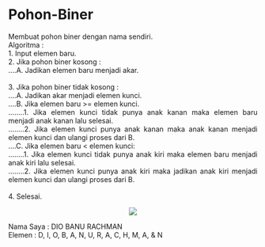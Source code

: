 # Pohon-Biner

<p align="justify">Membuat pohon biner dengan nama sendiri.</br>
Algoritma :</br>
1.	Input elemen baru.</br>
2.	Jika pohon biner kosong :</br>
....A.	Jadikan elemen baru menjadi akar.</br>
</br>
3.	Jika pohon biner tidak kosong :</br>
....A.	Jadikan akar menjadi elemen kunci.</br>
....B.	Jika elemen baru >= elemen kunci.</br>
........1.	Jika elemen kunci tidak punya anak kanan maka elemen baru menjadi anak kanan lalu selesai.</br>
........2.	Jika elemen kunci punya anak kanan maka anak kanan menjadi elemen kunci dan ulangi proses dari B.</br>
....C.	Jika elemen baru < elemen kunci:</br>
........1.	Jika elemen kunci tidak punya anak kiri maka elemen baru menjadi anak kiri lalu selesai.</br>
........2.	Jika elemen kunci punya anak kiri maka jadikan anak kiri menjadi elemen kunci dan ulangi proses dari B.</br>
</br>
4.  Selesai. 
</p>

<p align="center">
  <img src="https://github.com/dioob/Pohon-Biner/blob/master/Screenshot_510.png">
</p>

<p align="justify">Nama Saya : DIO BANU RACHMAN</br>
Elemen : D, I, O, B, A, N, U, R, A, C, H, M, A, & N</p>
